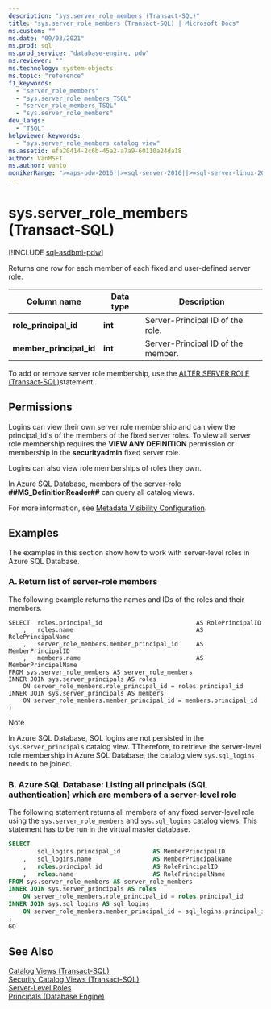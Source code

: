 ```yaml
---
description: "sys.server_role_members (Transact-SQL)"
title: "sys.server_role_members (Transact-SQL) | Microsoft Docs"
ms.custom: ""
ms.date: "09/03/2021"
ms.prod: sql
ms.prod_service: "database-engine, pdw"
ms.reviewer: ""
ms.technology: system-objects
ms.topic: "reference"
f1_keywords: 
  - "server_role_members"
  - "sys.server_role_members_TSQL"
  - "server_role_members_TSQL"
  - "sys.server_role_members"
dev_langs: 
  - "TSQL"
helpviewer_keywords: 
  - "sys.server_role_members catalog view"
ms.assetid: efa20414-2c6b-45a2-a7a9-60110a24da18
author: VanMSFT
ms.author: vanto
monikerRange: ">=aps-pdw-2016||>=sql-server-2016||>=sql-server-linux-2017||=azuresqldb-mi-current"
---
```

# sys.server_role_members (Transact-SQL)
[!INCLUDE [sql-asdbmi-pdw](../../includes/applies-to-version/sql-asdbmi-pdw.md)]

  Returns one row for each member of each fixed and user-defined server role.  
  
|Column name|Data type|Description|  
|-----------------|---------------|-----------------|  
|**role_principal_id**|**int**|Server-Principal ID of the role.|  
|**member_principal_id**|**int**|Server-Principal ID of the member.|  
  
 To add or remove server role membership, use the [ALTER SERVER ROLE &#40;Transact-SQL&#41;](../../t-sql/statements/alter-server-role-transact-sql.md)statement.  
  
## Permissions

Logins can view their own server role membership and can view the principal_id's of the members of the fixed server roles. To view all server role membership requires the **VIEW ANY DEFINITION** permission or membership in the **securityadmin** fixed server role.  

Logins can also view role memberships of roles they own.

In Azure SQL Database, members of the server-role **##MS_DefinitionReader##** can query all catalog views.

For more information, see [Metadata Visibility Configuration](../../relational-databases/security/metadata-visibility-configuration.md).  

## <a name="_examples"></a> Examples

The examples in this section show how to work with server-level roles in Azure SQL Database.  

### A. Return list of server-role members

 The following example returns the names and IDs of the roles and their members.

```  
SELECT	roles.principal_id							AS RolePrincipalID
	,	roles.name									AS RolePrincipalName
	,	server_role_members.member_principal_id		AS MemberPrincipalID
	,	members.name								AS MemberPrincipalName
FROM sys.server_role_members AS server_role_members
INNER JOIN sys.server_principals AS roles
    ON server_role_members.role_principal_id = roles.principal_id
INNER JOIN sys.server_principals AS members 
    ON server_role_members.member_principal_id = members.principal_id  
;
```  

> [!NOTE]
> In Azure SQL Database, SQL logins are not persisted in the `sys.server_principals` catalog view. TTherefore, to retrieve the server-level role membership in Azure SQL Database, the catalog view `sys.sql_logins` needs to be joined.


### B. Azure SQL Database: Listing all principals (SQL authentication) which are members of a server-level role

The following statement returns all members of any fixed server-level role using the `sys.server_role_members` and `sys.sql_logins` catalog views. This statement has to be run in the virtual master database.
  
```sql  
SELECT
		sql_logins.principal_id			AS MemberPrincipalID
	,	sql_logins.name					AS MemberPrincipalName
	,	roles.principal_id				AS RolePrincipalID
	,	roles.name						AS RolePrincipalName
FROM sys.server_role_members AS server_role_members
INNER JOIN sys.server_principals AS roles
    ON server_role_members.role_principal_id = roles.principal_id
INNER JOIN sys.sql_logins AS sql_logins 
    ON server_role_members.member_principal_id = sql_logins.principal_id
;  
GO  
```  
  
## See Also  
 [Catalog Views &#40;Transact-SQL&#41;](../../relational-databases/system-catalog-views/catalog-views-transact-sql.md)   
 [Security Catalog Views &#40;Transact-SQL&#41;](../../relational-databases/system-catalog-views/security-catalog-views-transact-sql.md)   
 [Server-Level Roles](../../relational-databases/security/authentication-access/server-level-roles.md)   
 [Principals &#40;Database Engine&#41;](../../relational-databases/security/authentication-access/principals-database-engine.md)  
  
  
